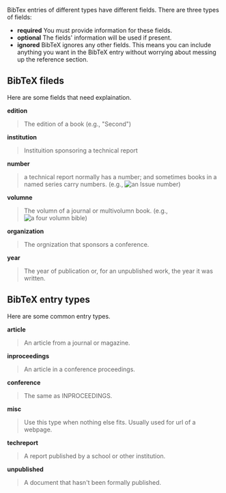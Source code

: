 BibTex entries of different types have different fields. There are three types of fields:

- **required** You must provide information for these fields.
- **optional** The fields' information will be used if present.
- **ignored** BibTeX ignores any other fields. This means you can include anything you want in the BibTeX entry without worrying about messing up the reference section.
## BibTeX fileds

Here are some fields that need explaination.

**edition**
> The edition of a book (e.g., "Second")

**institution**
> Instituition sponsoring a technical report

**number**
> a technical report normally has a number; and sometimes books in a named series carry numbers. (e.g., ![an Issue number](http://cdn.differencebetween.net/wp-content/uploads/2018/06/Difference-Between-Volume-and-Issue.jpg))

**volumne**
> The volumn of a journal or multivolumn book. (e.g., ![a four volumn bible](https://d3525k1ryd2155.cloudfront.net/h/695/774/811774695.0.x.jpg))

**organization**
> The orgnization that sponsors a conference.

**year**
> The year of publication or, for an unpublished work, the year it was written.

## BibTeX entry types

Here are some common entry types.

**article**
> An article from a journal or magazine.

**inproceedings**
> An article in a conference proceedings. 

**conference**
> The same as INPROCEEDINGS.

**misc**
> Use this type when nothing else fits. Usually used for url of a webpage.

**techreport**
> A report published by a school or other institution.

**unpublished**
> A document that hasn't been formally published.

